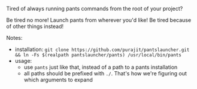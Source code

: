 Tired of always running pants commands from the root of your project?

Be tired no more! Launch pants from wherever you'd like! Be tired because
of other things instead!

Notes:
* installation:
  ```git clone https://github.com/purajit/pantslauncher.git && ln -Fs $(realpath pantslauncher/pants) /usr/local/bin/pants```
* usage:
    * use `pants` just like that, instead of a path to a pants installation
    * all paths should be prefixed with `./`. That's how we're figuring out which arguments to expand
